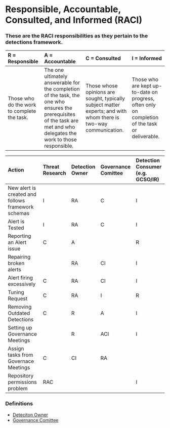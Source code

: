 # Responsible, Accountable, Consulted, and Informed (RACI)


### These are the RACI responsibilities as they pertain to the detections framework.


| R = Responsible | A = Accountable|C = Consulted | I = Informed |
| :-------------- | :------------- | :----------- | :----------- |
|Those who do the work to complete the task.| The one ultimately answerable for the completion of the task, the one who ensures the prerequisites of the task are met and who delegates the work to those responsible.|	Those whose opinions are sought, typically subject matter experts; and with whom there is two-way communication.|Those who are kept up-to-date on progress, often only on completion of the task or deliverable.|

| Action|Threat Research | Detection Owner | Governance Comittee | Detection Consumer (e.g. GCSO/IR) | 
| :---- | :------------- | :-------------- | :------------------ | :------ |
| New alert is created and follows framework schemas            | I |	RA |	C | I |
| Alert is Tested                 | I | RA |  C | I |
| Reporting an Alert issue        | C | A  |    | R |
| Repairing broken alerts         |   | RA | CI | I |
| Alert firing excessively	      | C | RA | CI | I |
| Tuning Request                  | C | RA | I  | R |
| Removing Outdated Detections    | C | R  | A   | I |
| Setting up Governance Meetings  |   | R  | ACI| I |
| Assign tasks from Governace Meetings | C | CI | RA | |
| Repository permissions problem	| RAC |  |    |	I |

### Definitions
* [Deteciton Owner](https://github.com/gdcorp-infosec/security-detections-framework/blob/main/documentation/Governance-security_detections_framework.md#detection-owners)
* [Governance Comittee](https://github.com/gdcorp-infosec/security-detections-framework/blob/main/documentation/Governance-security_detections_framework.md#governance-committee)
